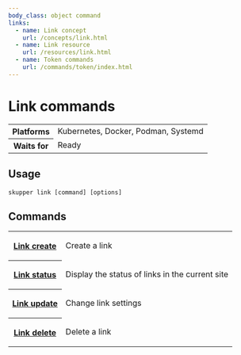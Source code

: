 ```yaml
---
body_class: object command
links:
  - name: Link concept
    url: /concepts/link.html
  - name: Link resource
    url: /resources/link.html
  - name: Token commands
    url: /commands/token/index.html
---
```


# Link commands

<section>

<table class="fields"><tr><th>Platforms</th><td>Kubernetes, Docker, Podman, Systemd</td><tr><th>Waits for</th><td>Ready</td></table>

</section>

<section>

## Usage

~~~ shell
skupper link [command] [options]
~~~

</section>

<section>

## Commands

<table class="objects">
<tr><th><a href="create.html">Link create</a></th><td><p>Create a link</p>
</td></tr>
<tr><th><a href="status.html">Link status</a></th><td><p>Display the status of links in the current site</p>
</td></tr>
<tr><th><a href="update.html">Link update</a></th><td><p>Change link settings</p>
</td></tr>
<tr><th><a href="delete.html">Link delete</a></th><td><p>Delete a link</p>
</td></tr>
</table>

</section>
